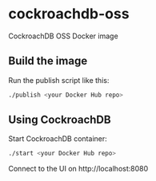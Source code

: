 # cockroachdb-oss
CockroachDB OSS Docker image 

## Build the image

Run the publish script like this:
```sh
./publish <your Docker Hub repo>
```

## Using CockroachDB

Start CockroachDB container:
```sh
./start <your Docker Hub repo>
```

Connect to the UI on http://localhost:8080
